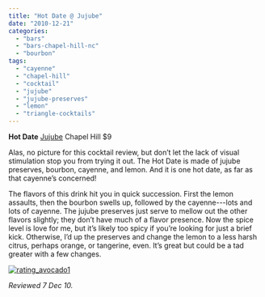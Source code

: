 ```yaml
---
title: "Hot Date @ Jujube"
date: "2010-12-21"
categories: 
  - "bars"
  - "bars-chapel-hill-nc"
  - "bourbon"
tags: 
  - "cayenne"
  - "chapel-hill"
  - "cocktail"
  - "jujube"
  - "jujube-preserves"
  - "lemon"
  - "triangle-cocktails"
---
```


**Hot Date** [Jujube](http://jujuberestaurant.com/) Chapel Hill $9

Alas, no picture for this cocktail review, but don’t let the lack of visual stimulation stop you from trying it out. The Hot Date is made of jujube preserves, bourbon, cayenne, and lemon. And it is one hot date, as far as that cayenne’s concerned!

The flavors of this drink hit you in quick succession. First the lemon assaults, then the bourbon swells up, followed by the cayenne---lots and lots of cayenne. The jujube preserves just serve to mellow out the other flavors slightly; they don’t have much of a flavor presence. Now the spice level is love for me, but it’s likely too spicy if you’re looking for just a brief kick. Otherwise, I’d up the preserves and change the lemon to a less harsh citrus, perhaps orange, or tangerine, even. It’s great but could be a tad greater with a few changes.

[![](http://s3.amazonaws.com/thegourmez-wpmedia/2009/02/rating_avocado1.gif "rating_avocado1")](http://s3.amazonaws.com/thegourmez-wpmedia/2009/02/rating_avocado1.gif)

_Reviewed 7 Dec 10._
